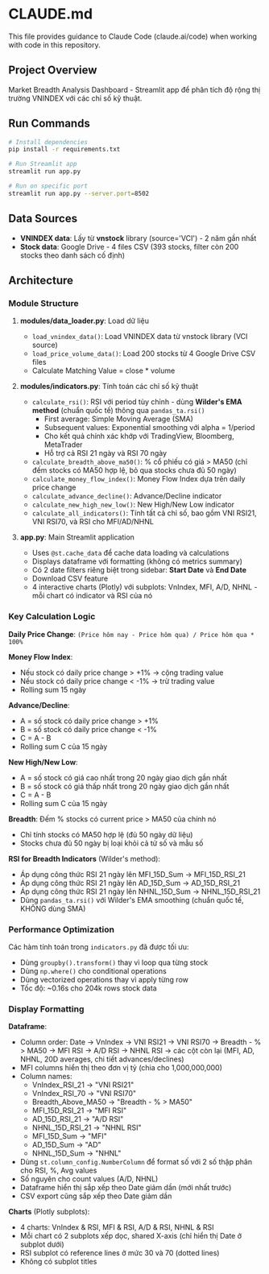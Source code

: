 # CLAUDE.md

This file provides guidance to Claude Code (claude.ai/code) when working with code in this repository.

## Project Overview

Market Breadth Analysis Dashboard - Streamlit app để phân tích độ rộng thị trường VNINDEX với các chỉ số kỹ thuật.

## Run Commands

```bash
# Install dependencies
pip install -r requirements.txt

# Run Streamlit app
streamlit run app.py

# Run on specific port
streamlit run app.py --server.port=8502
```

## Data Sources

- **VNINDEX data**: Lấy từ **vnstock** library (source='VCI') - 2 năm gần nhất
- **Stock data**: Google Drive - 4 files CSV (393 stocks, filter còn 200 stocks theo danh sách cố định)

## Architecture

### Module Structure

1. **modules/data_loader.py**: Load dữ liệu
   - `load_vnindex_data()`: Load VNINDEX data từ vnstock library (VCI source)
   - `load_price_volume_data()`: Load 200 stocks từ 4 Google Drive CSV files
   - Calculate Matching Value = close * volume

2. **modules/indicators.py**: Tính toán các chỉ số kỹ thuật
   - `calculate_rsi()`: RSI với period tùy chỉnh - dùng **Wilder's EMA method** (chuẩn quốc tế) thông qua `pandas_ta.rsi()`
     - First average: Simple Moving Average (SMA)
     - Subsequent values: Exponential smoothing với alpha = 1/period
     - Cho kết quả chính xác khớp với TradingView, Bloomberg, MetaTrader
     - Hỗ trợ cả RSI 21 ngày và RSI 70 ngày
   - `calculate_breadth_above_ma50()`: % cổ phiếu có giá > MA50 (chỉ đếm stocks có MA50 hợp lệ, bỏ qua stocks chưa đủ 50 ngày)
   - `calculate_money_flow_index()`: Money Flow Index dựa trên daily price change
   - `calculate_advance_decline()`: Advance/Decline indicator
   - `calculate_new_high_new_low()`: New High/New Low indicator
   - `calculate_all_indicators()`: Tính tất cả chỉ số, bao gồm VNI RSI21, VNI RSI70, và RSI cho MFI/AD/NHNL

3. **app.py**: Main Streamlit application
   - Uses `@st.cache_data` để cache data loading và calculations
   - Displays dataframe với formatting (không có metrics summary)
   - Có 2 date filters riêng biệt trong sidebar: **Start Date** và **End Date**
   - Download CSV feature
   - 4 interactive charts (Plotly) với subplots: VnIndex, MFI, A/D, NHNL - mỗi chart có indicator và RSI của nó

### Key Calculation Logic

**Daily Price Change**: `(Price hôm nay - Price hôm qua) / Price hôm qua * 100%`

**Money Flow Index**:
- Nếu stock có daily price change > +1% → cộng trading value
- Nếu stock có daily price change < -1% → trừ trading value
- Rolling sum 15 ngày

**Advance/Decline**:
- A = số stock có daily price change > +1%
- B = số stock có daily price change < -1%
- C = A - B
- Rolling sum C của 15 ngày

**New High/New Low**:
- A = số stock có giá cao nhất trong 20 ngày giao dịch gần nhất
- B = số stock có giá thấp nhất trong 20 ngày giao dịch gần nhất
- C = A - B
- Rolling sum C của 15 ngày

**Breadth**: Đếm % stocks có current price > MA50 của chính nó
- Chỉ tính stocks có MA50 hợp lệ (đủ 50 ngày dữ liệu)
- Stocks chưa đủ 50 ngày bị loại khỏi cả tử số và mẫu số

**RSI for Breadth Indicators** (Wilder's method):
- Áp dụng công thức RSI 21 ngày lên MFI_15D_Sum → MFI_15D_RSI_21
- Áp dụng công thức RSI 21 ngày lên AD_15D_Sum → AD_15D_RSI_21
- Áp dụng công thức RSI 21 ngày lên NHNL_15D_Sum → NHNL_15D_RSI_21
- Dùng `pandas_ta.rsi()` với Wilder's EMA smoothing (chuẩn quốc tế, KHÔNG dùng SMA)

### Performance Optimization

Các hàm tính toán trong `indicators.py` đã được tối ưu:
- Dùng `groupby().transform()` thay vì loop qua từng stock
- Dùng `np.where()` cho conditional operations
- Dùng vectorized operations thay vì apply từng row
- Tốc độ: ~0.16s cho 204k rows stock data

### Display Formatting

**Dataframe**:
- Column order: Date → VnIndex → VNI RSI21 → VNI RSI70 → Breadth - % > MA50 → MFI RSI → A/D RSI → NHNL RSI → các cột còn lại (MFI, AD, NHNL, 20D averages, chi tiết advances/declines)
- MFI columns hiển thị theo đơn vị tỷ (chia cho 1,000,000,000)
- Column names:
  - VnIndex_RSI_21 → "VNI RSI21"
  - VnIndex_RSI_70 → "VNI RSI70"
  - Breadth_Above_MA50 → "Breadth - % > MA50"
  - MFI_15D_RSI_21 → "MFI RSI"
  - AD_15D_RSI_21 → "A/D RSI"
  - NHNL_15D_RSI_21 → "NHNL RSI"
  - MFI_15D_Sum → "MFI"
  - AD_15D_Sum → "AD"
  - NHNL_15D_Sum → "NHNL"
- Dùng `st.column_config.NumberColumn` để format số với 2 số thập phân cho RSI, %, Avg values
- Số nguyên cho count values (A/D, NHNL)
- Dataframe hiển thị sắp xếp theo Date giảm dần (mới nhất trước)
- CSV export cũng sắp xếp theo Date giảm dần

**Charts** (Plotly subplots):
- 4 charts: VnIndex & RSI, MFI & RSI, A/D & RSI, NHNL & RSI
- Mỗi chart có 2 subplots xếp dọc, shared X-axis (chỉ hiển thị Date ở subplot dưới)
- RSI subplot có reference lines ở mức 30 và 70 (dotted lines)
- Không có subplot titles
